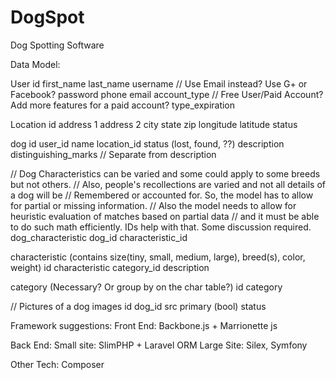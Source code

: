 DogSpot
=======

Dog Spotting Software



Data Model:

User
    id
    first_name
    last_name
    username // Use Email instead?  Use G+ or Facebook?
    password
    phone
    email
    account_type  // Free User/Paid Account?  Add more features for a paid account?
    type_expiration

Location
    id
    address 1
    address 2
    city
    state
    zip
    longitude
    latitude
    status

dog
    id
    user_id
    name
    location_id
    status (lost, found, ??)
    description
    distinguishing_marks  // Separate from description


// Dog Characteristics can be varied and some could apply to some breeds but not others.
// Also, people's recollections are varied and not all details of a dog will be
// Remembered or accounted for.  So, the model has to allow for partial or missing information.
// Also the model needs to allow for heuristic evaluation of matches based on partial data
// and it must be able to do such math efficiently.  IDs help with that.  Some discussion required.
dog_characteristic
    dog_id
    characteristic_id

characteristic (contains size(tiny, small, medium, large), breed(s), color, weight)
    id
    characteristic
    category_id
    description

category  (Necessary?  Or group by on the char table?)
    id
    category

// Pictures of a dog
images
    id
    dog_id
    src
    primary (bool)
    status



Framework suggestions:
Front End:
Backbone.js + Marrionette js

Back End:
Small site: SlimPHP + Laravel ORM
Large Site: Silex, Symfony


Other Tech:
    Composer

